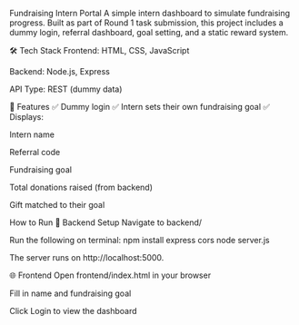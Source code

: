 Fundraising Intern Portal
A simple intern dashboard to simulate fundraising progress. Built as part of Round 1 task submission, this project includes a dummy login, referral dashboard, goal setting, and a static reward system.

🛠 Tech Stack
Frontend: HTML, CSS, JavaScript

Backend: Node.js, Express

API Type: REST (dummy data)

🚀 Features
✅ Dummy login
✅ Intern sets their own fundraising goal
✅ Displays:

Intern name

Referral code

Fundraising goal

Total donations raised (from backend)

Gift matched to their goal

 How to Run
🔧 Backend Setup
Navigate to backend/

Run the following on terminal:
npm install express cors
node server.js

The server runs on http://localhost:5000.

🌐 Frontend
Open frontend/index.html in your browser

Fill in name and fundraising goal

Click Login to view the dashboard
